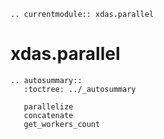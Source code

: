 ```{eval-rst}
.. currentmodule:: xdas.parallel
```

# xdas.parallel

```{eval-rst}
.. autosummary::
   :toctree: ../_autosummary

   parallelize
   concatenate
   get_workers_count
```